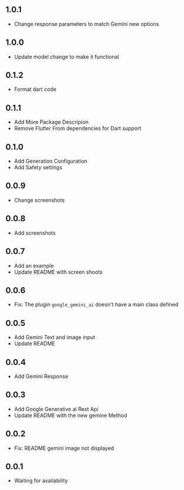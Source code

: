 ## 1.0.1

- Change response parameters to match Gemini new options

## 1.0.0

- Update model change to make it functional

## 0.1.2

- Format dart code

## 0.1.1

- Add More Package Descripion
- Remove Flutter From dependencies for Dart support

## 0.1.0

- Add Generation Configuration
- Add Safety settings

## 0.0.9

- Change screenshots

## 0.0.8

- Add screenshots

## 0.0.7

- Add an example
- Update README with screen shoots

## 0.0.6

- Fix: The plugin `google_gemini_ai` doesn't have a main class defined

## 0.0.5

- Add Gemini Text and image input
- Update README

## 0.0.4

- Add Gemini Response

## 0.0.3

- Add Google Generative ai Rest Api
- Update README with the new gemine Method

## 0.0.2

- Fix: README gemini image not displayed

## 0.0.1

- Waiting for availability
